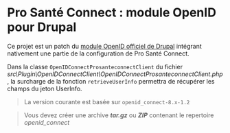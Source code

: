 # Pro Santé Connect : module OpenID pour Drupal

Ce projet est un patch du [module OpenID officiel de Drupal](https://www.drupal.org/project/openid_connect) intégrant nativement une partie de la configuration de Pro Santé Connect.

Dans la classe `OpenIDConnectProsanteconnectClient` du fichier *src\Plugin\OpenIDConnectClient\OpenIDConnectProsanteconnectClient.php*, la surcharge de la fonction `retrieveUserInfo` permettra de récupérer les champs du jeton UserInfo.

> La version courante est basée sur `openid_connect-8.x-1.2`

> Vous devez créer une archive ***tar.gz*** ou ***ZIP*** contenant le repertoire *openid_connect*

